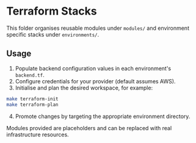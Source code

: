 # Terraform Stacks

This folder organises reusable modules under `modules/` and environment specific stacks under `environments/`.

## Usage

1. Populate backend configuration values in each environment's `backend.tf`.
2. Configure credentials for your provider (default assumes AWS).
3. Initialise and plan the desired workspace, for example:

```bash
make terraform-init
make terraform-plan
```

4. Promote changes by targeting the appropriate environment directory.

Modules provided are placeholders and can be replaced with real infrastructure resources.

